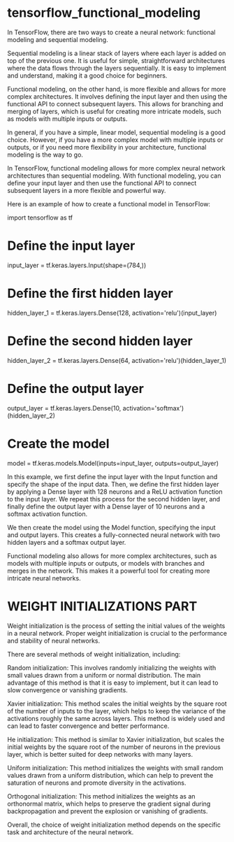 # tensorflow_functional_modeling

In TensorFlow, there are two ways to create a neural network: functional modeling and sequential modeling.

Sequential modeling is a linear stack of layers where each layer is added on top of the previous one. It is useful for simple, straightforward architectures where the data flows through the layers sequentially. It is easy to implement and understand, making it a good choice for beginners.

Functional modeling, on the other hand, is more flexible and allows for more complex architectures. It involves defining the input layer and then using the functional API to connect subsequent layers. This allows for branching and merging of layers, which is useful for creating more intricate models, such as models with multiple inputs or outputs.

In general, if you have a simple, linear model, sequential modeling is a good choice. However, if you have a more complex model with multiple inputs or outputs, or if you need more flexibility in your architecture, functional modeling is the way to go.


In TensorFlow, functional modeling allows for more complex neural network architectures than sequential modeling. With functional modeling, you can define your input layer and then use the functional API to connect subsequent layers in a more flexible and powerful way.

Here is an example of how to create a functional model in TensorFlow:

import tensorflow as tf

# Define the input layer
input_layer = tf.keras.layers.Input(shape=(784,))

# Define the first hidden layer
hidden_layer_1 = tf.keras.layers.Dense(128, activation='relu')(input_layer)

# Define the second hidden layer
hidden_layer_2 = tf.keras.layers.Dense(64, activation='relu')(hidden_layer_1)

# Define the output layer
output_layer = tf.keras.layers.Dense(10, activation='softmax')(hidden_layer_2)

# Create the model
model = tf.keras.models.Model(inputs=input_layer, outputs=output_layer)



In this example, we first define the input layer with the Input function and specify the shape of the input data. Then, we define the first hidden layer by applying a Dense layer with 128 neurons and a ReLU activation function to the input layer. We repeat this process for the second hidden layer, and finally define the output layer with a Dense layer of 10 neurons and a softmax activation function.

We then create the model using the Model function, specifying the input and output layers. This creates a fully-connected neural network with two hidden layers and a softmax output layer.

Functional modeling also allows for more complex architectures, such as models with multiple inputs or outputs, or models with branches and merges in the network. This makes it a powerful tool for creating more intricate neural networks.


# WEIGHT INITIALIZATIONS PART 
Weight initialization is the process of setting the initial values of the weights in a neural network. Proper weight initialization is crucial to the performance and stability of neural networks.

There are several methods of weight initialization, including:

Random initialization: This involves randomly initializing the weights with small values drawn from a uniform or normal distribution. The main advantage of this method is that it is easy to implement, but it can lead to slow convergence or vanishing gradients.

Xavier initialization: This method scales the initial weights by the square root of the number of inputs to the layer, which helps to keep the variance of the activations roughly the same across layers. This method is widely used and can lead to faster convergence and better performance.

He initialization: This method is similar to Xavier initialization, but scales the initial weights by the square root of the number of neurons in the previous layer, which is better suited for deep networks with many layers.

Uniform initialization: This method initializes the weights with small random values drawn from a uniform distribution, which can help to prevent the saturation of neurons and promote diversity in the activations.

Orthogonal initialization: This method initializes the weights as an orthonormal matrix, which helps to preserve the gradient signal during backpropagation and prevent the explosion or vanishing of gradients.

Overall, the choice of weight initialization method depends on the specific task and architecture of the neural network.
